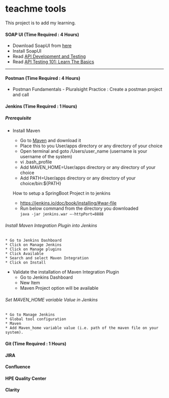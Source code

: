 # teachme tools
This project is to add my learning.


#### SOAP UI (Time Required : 4 Hours)
  * Download SoapUI from [here](https://www.soapui.org/downloads/latest-release.html)
  * Install SoapUI
  * Read [API Development and Testing](https://www.soapui.org/learn.html)
  * Read [API Testing 101: Learn The Basics](https://www.soapui.org/learn/functional-testing/api-testing-101.html)
------

#### Postman (Time Required : 4 Hours)
  * Postman Fundamentals - Pluralsight
  Practice : Create a postman project and call 

#### Jenkins (Time Required : 1 Hours)
##### Prerequisite
* Install Maven 
  * Go to [Maven](https://maven.apache.org/download.cgi) and download it
  * Place this to you User/apps directory or any directory of your choice
  * Open terminal and goto /Users/user_name (username is your username of the system)
  * vi .bash_profile
  * Add MAVEN_HOME=User/apps directory or any directory of your choice
  * Add PATH=User/apps directory or any directory of your choice/bin:${PATH}
  
  How to setup a SpringBoot Project in to jenkins
  * https://jenkins.io/doc/book/installing/#war-file
  * Run below command from the directory you downloaded <br> 
    ``` java -jar jenkins.war –-httpPort=8888 ```
###### Install Maven Integration Plugin into Jenkins
    * Go to Jenkins Dashboard 
    * Click on Manage Jenkins 
    * Click on Manage plugins 
    * Click Available 
    * Search and select Maven Integration 
    * Click on Install
  * Validate the installation of Maven Integration Plugin
    * Go to Jenkins Dashboard 
    * New Item 
    * Maven Project option will be available
    
###### Set MAVEN_HOME variable Value in Jenkins
    * Go to Manage Jenkins
    * Global tool configuration
    * Maven 
    * Add Maven_home variable value (i.e. path of the maven file on your system).
    
#### Git (Time Required : 1 Hours)


#### JIRA
#### Confluence
#### HPE Quality Center
#### Clarity

